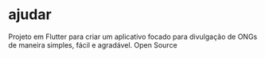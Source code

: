 # ajudar

Projeto em Flutter para criar um aplicativo focado para divulgação de ONGs de maneira simples, fácil e agradável.
Open Source
